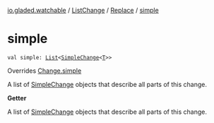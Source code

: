[io.gladed.watchable](../../index.md) / [ListChange](../index.md) / [Replace](index.md) / [simple](./simple.md)

# simple

`val simple: `[`List`](https://kotlinlang.org/api/latest/jvm/stdlib/kotlin.collections/-list/index.html)`<`[`SimpleChange`](../../-simple-change/index.md)`<`[`T`](index.md#T)`>>`

Overrides [Change.simple](../../-change/simple.md)

A list of [SimpleChange](../../-simple-change/index.md) objects that describe all parts of this change.

**Getter**

A list of [SimpleChange](../../-simple-change/index.md) objects that describe all parts of this change.

